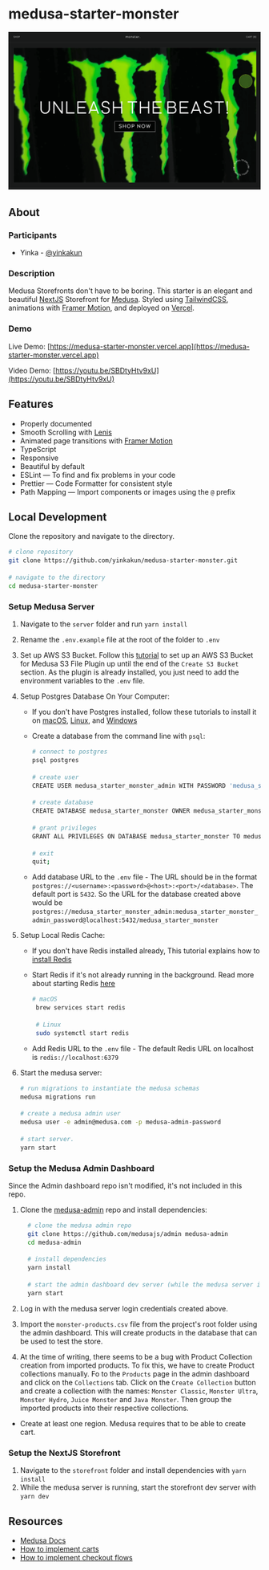 # medusa-starter-monster

[![medusa-starter-monster](./cover-image.png)](https://medusa-starter-monster.netlify.com/)

## About

### Participants

- Yinka - [@yinkakun](https://twitter.com/yinkakun)

### Description

Medusa Storefronts don't have to be boring. This starter is an elegant and beautiful [NextJS](https://nextjs.org) Storefront for [Medusa](https://medusajs.com). Styled using [TailwindCSS](https://tailwindcss.com), animations with [Framer Motion](https://www.framer.com/motion/), and deployed on [Vercel](https://vercel.com).

### Demo

Live Demo: [https://medusa-starter-monster.vercel.app](https://medusa-starter-monster.vercel.app)

Video Demo: [https://youtu.be/SBDtyHtv9xU](https://youtu.be/SBDtyHtv9xU)

## Features

- Properly documented
- Smooth Scrolling with [Lenis](https://github.com/studio-freight/lenis)
- Animated page transitions with [Framer Motion](https://www.framer.com/motion)
- TypeScript
- Responsive
- Beautiful by default
- ESLint — To find and fix problems in your code
- Prettier — Code Formatter for consistent style
- Path Mapping — Import components or images using the `@` prefix

## Local Development

Clone the repository and navigate to the directory.

```bash
# clone repository
git clone https://github.com/yinkakun/medusa-starter-monster.git

# navigate to the directory
cd medusa-starter-monster
```

### Setup Medusa Server

1. Navigate to the `server` folder and run `yarn install`
2. Rename the `.env.example` file at the root of the folder to `.env`

3. Set up AWS S3 Bucket. Follow this [tutorial](https://dev.to/yinks/how-to-set-up-an-aws-s3-bucket-for-medusa-s3-file-plugin-4fno) to set up an AWS S3 Bucket for Medusa S3 File Plugin up until the end of the `Create S3 Bucket` section. As the plugin is already installed, you just need to add the environment variables to the `.env` file.

4. Setup Postgres Database On Your Computer:

   - If you don't have Postgres installed, follow these tutorials to install it on [macOS](https://flaviocopes.com/postgres-how-to-install), [Linux](https://www.postgresqltutorial.com/install-postgresql-linux), and [Windows](https://www.postgresqltutorial.com/postgresql-getting-started/install-postgresql)

   - Create a database from the command line with `psql`:

     ```bash
     # connect to postgres
     psql postgres

     # create user
     CREATE USER medusa_starter_monster_admin WITH PASSWORD 'medusa_starter_monster_admin_password';

     # create database
     CREATE DATABASE medusa_starter_monster OWNER medusa_starter_monster_admin;

     # grant privileges
     GRANT ALL PRIVILEGES ON DATABASE medusa_starter_monster TO medusa_starter_monster_admin;

     # exit
     quit;
     ```

   - Add database URL to the `.env` file - The URL should be in the format `postgres://<username>:<password>@<host>:<port>/<database>`. The default port is `5432`. So the URL for the database created above would be `postgres://medusa_starter_monster_admin:medusa_starter_monster_admin_password@localhost:5432/medusa_starter_monster`

5. Setup Local Redis Cache:

   - If you don't have Redis installed already, This tutorial explains how to [install Redis](https://redis.io/docs/getting-started/installation)

   - Start Redis if it's not already running in the background. Read more about starting Redis [here](https://tableplus.com/blog/2018/10/how-to-start-stop-restart-redis.html)

     ```bash
     # macOS
      brew services start redis

      # Linux
      sudo systemctl start redis
     ```

   - Add Redis URL to the `.env` file - The default Redis URL on localhost is `redis://localhost:6379`

6. Start the medusa server:

   ```bash
   # run migrations to instantiate the medusa schemas
   medusa migrations run

   # create a medusa admin user
   medusa user -e admin@medusa.com -p medusa-admin-password

   # start server.
   yarn start
   ```

### Setup the Medusa Admin Dashboard

Since the Admin dashboard repo isn't modified, it's not included in this repo.

1. Clone the [medusa-admin](https://github.com/medusajs/admin) repo and install dependencies:

   ```bash
     # clone the medusa admin repo
     git clone https://github.com/medusajs/admin medusa-admin
     cd medusa-admin

     # install dependencies
     yarn install

     # start the admin dashboard dev server (while the medusa server is running)
     yarn start
   ```

2. Log in with the medusa server login credentials created above.
3. Import the `monster-products.csv` file from the project's root folder using the admin dashboard. This will create products in the database that can be used to test the store.
4. At the time of writing, there seems to be a bug with Product Collection creation from imported products. To fix this, we have to create Product collections manually. Fo to the `Products` page in the admin dashboard and click on the `Collections` tab. Click on the `Create Collection` button and create a collection with the names: `Monster Classic`, `Monster Ultra`, `Monster Hydro`, `Juice Monster` and `Java Monster`. Then group the imported products into their respective collections.

- Create at least one region. Medusa requires that to be able to create cart.

### Setup the NextJS Storefront

1. Navigate to the `storefront` folder and install dependencies with `yarn install`
2. While the medusa server is running, start the storefront dev server with `yarn dev`

## Resources

- [Medusa Docs](https://docs.medusa-commerce.com)
- [How to implement carts](https://docs.medusajs.com/guides/carts-in-medusa)
- [How to implement checkout flows](https://docs.medusajs.com/advanced/storefront/how-to-implement-checkout-flow)
